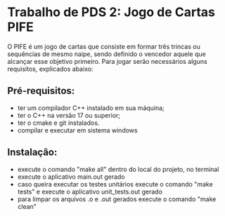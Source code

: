 # Trabalho de PDS 2: Jogo de Cartas PIFE
O PIFE é um jogo de cartas que consiste em formar três trincas ou sequências de mesmo naipe, sendo definido o vencedor aquele que alcançar esse objetivo primeiro.
Para jogar serão necessários alguns requisitos, explicados abaixo:

## Pré-requisitos:
- ter um compilador C++ instalado em sua máquina;
- ter o C++ na versão 17 ou superior;
- ter o cmake e git instalados.
- compilar e executar em sistema windows

## Instalação:
- execute o comando "make all" dentro do local do projeto, no terminal
- execute o aplicativo main.out gerado
- caso queira executar os testes unitários execute o comando "make tests" e execute o aplicativo unit_tests.out gerado
- para limpar os arquivos .o e .out gerados execute o comando "make clean"
